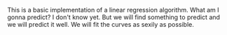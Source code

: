 This is a basic implementation of a linear regression algorithm. What am I gonna predict? I don't know yet. But we will find something to predict and we will predict it well. We will fit the curves as sexily as possible.
